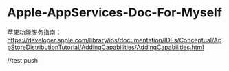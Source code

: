 # Apple-AppServices-Doc-For-Myself

苹果功能服务指南：
https://developer.apple.com/library/ios/documentation/IDEs/Conceptual/AppStoreDistributionTutorial/AddingCapabilities/AddingCapabilities.html

//test push